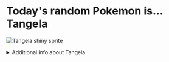 # Today's random Pokemon is... Tangela

![Tangela shiny sprite](https://raw.githubusercontent.com/PokeAPI/sprites/master/sprites/pokemon/shiny/114.png)

<details>
<summary>Additional info about Tangela</summary>

| srpite type | image |
|------|------|
| back_default | ![Tangela back_default sprite](https://raw.githubusercontent.com/PokeAPI/sprites/master/sprites/pokemon/back/114.png) |
| back_shiny | ![Tangela back_shiny sprite](https://raw.githubusercontent.com/PokeAPI/sprites/master/sprites/pokemon/back/shiny/114.png) |
| front_default | ![Tangela front_default sprite](https://raw.githubusercontent.com/PokeAPI/sprites/master/sprites/pokemon/114.png) | </details>